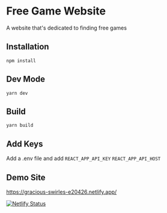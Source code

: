 #  Free Game Website
A website that's dedicated to finding free games 

## Installation
```npm install```

## Dev Mode
```yarn dev```

## Build
```yarn build```

## Add Keys
Add a .env file and add
```REACT_APP_API_KEY```
```REACT_APP_API_HOST```

## Demo Site
https://gracious-swirles-e20426.netlify.app/

[![Netlify Status](https://api.netlify.com/api/v1/badges/8557c896-209e-4dda-8e50-19bbb6d9e3bd/deploy-status)](https://app.netlify.com/sites/gracious-swirles-e20426/deploys)